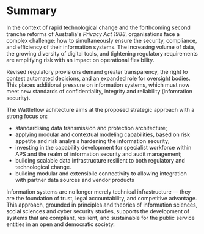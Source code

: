 # Summary

In the context of rapid technological change and the forthcoming second tranche reforms of Australia's *Privacy Act 1988*, organisations face a complex challenge: how to simultaneously ensure the security, compliance, and efficiency of their information systems. The increasing volume of data, the growing diversity of digital tools, and tightening regulatory requirements are amplifying risk with an impact on operational flexibility.

Revised regulatory provisions demand greater transparency, the right to contest automated decisions, and an expanded role for oversight bodies. This places additional pressure on information systems, which must now meet new standards of confidentiality, integrity and reliability (infomration security).

The Wattleflow achitecture aims at the proposed strategic approach with a strong focus on:
- standardising data transmission and protection architecture;
- applying modular and contextual modeling capabilities, based on risk appetite and risk analysis hardening the information security;
- investing in the capability development for specialist workforce within APS and the realm of information security and audit management;
- building scalable data infrastructure resilient to both regulatory and technological change.
- building modular and extensibile connectivity to allowing integration with partner data sources and vendor products

Information systems are no longer merely technical infrastructure — they are the foundation of trust, legal accountability, and competitive advantage. This approach, grounded in principles and theories of information sciences, social sciences and cyber security studies, supports the development of systems that are compliant, resilient, and sustainable for the public service entities in an open and democratic society.

